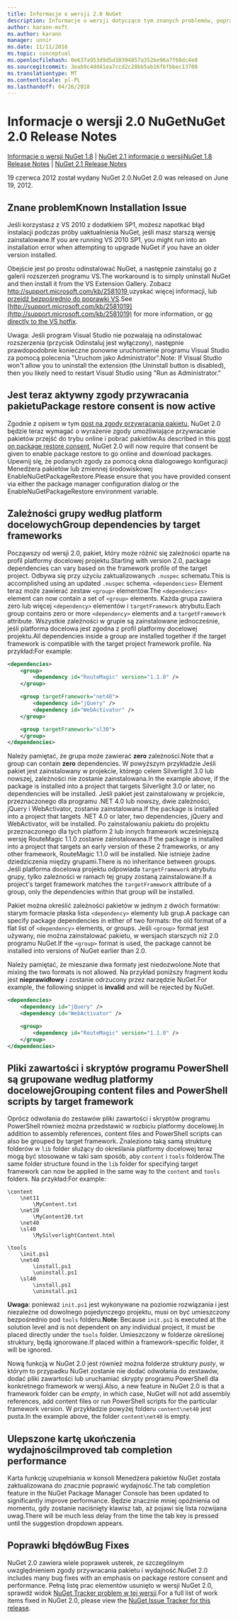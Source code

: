 ```yaml
---
title: Informacje o wersji 2.0 NuGet
description: Informacje o wersji dotyczące tym znanych problemów, poprawki, dodatkowe funkcje i dcr NuGet w wersji 2.0.
author: karann-msft
ms.author: karann
manager: unnir
ms.date: 11/11/2016
ms.topic: conceptual
ms.openlocfilehash: 0e637a953d9d5d10394857a352be96a7f68dc4e8
ms.sourcegitcommit: 3eab9c4dd41ea7ccd2c28bb5ab16f6fbbec13708
ms.translationtype: MT
ms.contentlocale: pl-PL
ms.lasthandoff: 04/26/2018
---
```

# <a name="nuget-20-release-notes"></a><span data-ttu-id="4ccfe-103">Informacje o wersji 2.0 NuGet</span><span class="sxs-lookup"><span data-stu-id="4ccfe-103">NuGet 2.0 Release Notes</span></span>

<span data-ttu-id="4ccfe-104">[Informacje o wersji NuGet 1.8](../release-notes/nuget-1.8.md) | [NuGet 2.1 informacje o wersji](../release-notes/nuget-2.1.md)</span><span class="sxs-lookup"><span data-stu-id="4ccfe-104">[NuGet 1.8 Release Notes](../release-notes/nuget-1.8.md) | [NuGet 2.1 Release Notes](../release-notes/nuget-2.1.md)</span></span>

<span data-ttu-id="4ccfe-105">19 czerwca 2012 został wydany NuGet 2.0.</span><span class="sxs-lookup"><span data-stu-id="4ccfe-105">NuGet 2.0 was released on June 19, 2012.</span></span>

## <a name="known-installation-issue"></a><span data-ttu-id="4ccfe-106">Znane problem</span><span class="sxs-lookup"><span data-stu-id="4ccfe-106">Known Installation Issue</span></span>
<span data-ttu-id="4ccfe-107">Jeśli korzystasz z VS 2010 z dodatkiem SP1, możesz napotkać błąd instalacji podczas próby uaktualnienia NuGet, jeśli masz starszą wersję zainstalowane.</span><span class="sxs-lookup"><span data-stu-id="4ccfe-107">If you are running VS 2010 SP1, you might run into an installation error when attempting to upgrade NuGet if you have an older version installed.</span></span>

<span data-ttu-id="4ccfe-108">Obejście jest po prostu odinstalować NuGet, a następnie zainstaluj go z galerii rozszerzeń programu VS.</span><span class="sxs-lookup"><span data-stu-id="4ccfe-108">The workaround is to simply uninstall NuGet and then install it from the VS Extension Gallery.</span></span>  <span data-ttu-id="4ccfe-109">Zobacz [ http://support.microsoft.com/kb/2581019 ](http://support.microsoft.com/kb/2581019) uzyskać więcej informacji, lub [przejdź bezpośrednio do poprawki VS](http://bit.ly/vsixcertfix).</span><span class="sxs-lookup"><span data-stu-id="4ccfe-109">See [http://support.microsoft.com/kb/2581019](http://support.microsoft.com/kb/2581019) for more information, or [go directly to the VS hotfix](http://bit.ly/vsixcertfix).</span></span>

<span data-ttu-id="4ccfe-110">Uwaga: Jeśli program Visual Studio nie pozwalają na odinstalować rozszerzenia (przycisk Odinstaluj jest wyłączony), następnie prawdopodobnie konieczne ponowne uruchomienie programu Visual Studio za pomocą polecenia "Uruchom jako Administrator".</span><span class="sxs-lookup"><span data-stu-id="4ccfe-110">Note: If Visual Studio won't allow you to uninstall the extension (the Uninstall button is disabled), then you likely need to restart Visual Studio using "Run as Administrator."</span></span>

## <a name="package-restore-consent-is-now-active"></a><span data-ttu-id="4ccfe-111">Jest teraz aktywny zgody przywracania pakietu</span><span class="sxs-lookup"><span data-stu-id="4ccfe-111">Package restore consent is now active</span></span>

<span data-ttu-id="4ccfe-112">Zgodnie z opisem w tym [post na zgody przywracania pakietu](http://blog.nuget.org/20120518/package-restore-and-consent.html), NuGet 2.0 będzie teraz wymagać o wyrażenie zgody umożliwiające przywracanie pakietów przejść do trybu online i pobrać pakietów.</span><span class="sxs-lookup"><span data-stu-id="4ccfe-112">As described in this [post on package restore consent](http://blog.nuget.org/20120518/package-restore-and-consent.html), NuGet 2.0 will now require that consent be given to enable package restore to go online and download packages.</span></span> <span data-ttu-id="4ccfe-113">Upewnij się, że podanych zgody za pomocą okna dialogowego konfiguracji Menedżera pakietów lub zmiennej środowiskowej EnableNuGetPackageRestore.</span><span class="sxs-lookup"><span data-stu-id="4ccfe-113">Please ensure that you have provided consent via either the package manager configuration dialog or the EnableNuGetPackageRestore environment variable.</span></span>

## <a name="group-dependencies-by-target-frameworks"></a><span data-ttu-id="4ccfe-114">Zależności grupy według platform docelowych</span><span class="sxs-lookup"><span data-stu-id="4ccfe-114">Group dependencies by target frameworks</span></span>

<span data-ttu-id="4ccfe-115">Począwszy od wersji 2.0, pakiet, który może różnić się zależności oparte na profil platformy docelowej projektu.</span><span class="sxs-lookup"><span data-stu-id="4ccfe-115">Starting with version 2.0, package dependencies can vary based on the framework profile of the target project.</span></span> <span data-ttu-id="4ccfe-116">Odbywa się przy użyciu zaktualizowanych `.nuspec` schematu.</span><span class="sxs-lookup"><span data-stu-id="4ccfe-116">This is accomplished using an updated `.nuspec` schema.</span></span> <span data-ttu-id="4ccfe-117">`<dependencies>` Element teraz może zawierać zestaw `<group>` elementów.</span><span class="sxs-lookup"><span data-stu-id="4ccfe-117">The `<dependencies>` element can now contain a set of `<group>` elements.</span></span> <span data-ttu-id="4ccfe-118">Każda grupa zawiera zero lub więcej `<dependency>` elementów i `targetFramework` atrybutu.</span><span class="sxs-lookup"><span data-stu-id="4ccfe-118">Each group contains zero or more `<dependency>` elements and a `targetFramework` attribute.</span></span> <span data-ttu-id="4ccfe-119">Wszystkie zależności w grupie są zainstalowane jednocześnie, jeśli platforma docelowa jest zgodna z profil platformy docelowej projektu.</span><span class="sxs-lookup"><span data-stu-id="4ccfe-119">All dependencies inside a group are installed together if the target framework is compatible with the target project framework profile.</span></span> <span data-ttu-id="4ccfe-120">Na przykład:</span><span class="sxs-lookup"><span data-stu-id="4ccfe-120">For example:</span></span>

```xml
<dependencies>
    <group>
        <dependency id="RouteMagic" version="1.1.0" />
    </group>

    <group targetFramework="net40">
        <dependency id="jQuery" />
        <dependency id="WebActivator" />
    </group>

    <group targetFramework="sl30">
    </group>
</dependencies>
```

<span data-ttu-id="4ccfe-121">Należy pamiętać, że grupa może zawierać **zero** zależności.</span><span class="sxs-lookup"><span data-stu-id="4ccfe-121">Note that a group can contain **zero** dependencies.</span></span> <span data-ttu-id="4ccfe-122">W powyższym przykładzie Jeśli pakiet jest zainstalowany w projekcie, którego celem Silverlight 3.0 lub nowszej, zależności nie zostanie zainstalowana.</span><span class="sxs-lookup"><span data-stu-id="4ccfe-122">In the example above, if the package is installed into a project that targets Silverlight 3.0 or later, no dependencies will be installed.</span></span> <span data-ttu-id="4ccfe-123">Jeśli pakiet jest zainstalowany w projekcie, przeznaczonego dla programu .NET 4.0 lub nowszy, dwie zależności, jQuery i WebActivator, zostanie zainstalowana.</span><span class="sxs-lookup"><span data-stu-id="4ccfe-123">If the package is installed into a project that targets .NET 4.0 or later, two dependencies, jQuery and WebActivator, will be installed.</span></span>  <span data-ttu-id="4ccfe-124">Po zainstalowaniu pakietu do projektu przeznaczonego dla tych platform 2 lub innych framework wcześniejszą wersję RouteMagic 1.1.0 zostanie zainstalowana.</span><span class="sxs-lookup"><span data-stu-id="4ccfe-124">If the package is installed into a project that targets an early version of these 2 frameworks, or any other framework, RouteMagic 1.1.0 will be installed.</span></span> <span data-ttu-id="4ccfe-125">Nie istnieje żadne dziedziczenia między grupami.</span><span class="sxs-lookup"><span data-stu-id="4ccfe-125">There is no inheritance between groups.</span></span> <span data-ttu-id="4ccfe-126">Jeśli platforma docelowa projektu odpowiada `targetFramework` atrybutu grupy, tylko zależności w ramach tej grupy zostaną zainstalowane.</span><span class="sxs-lookup"><span data-stu-id="4ccfe-126">If a project's target framework matches the `targetFramework` attribute of a group, only the dependencies within that group will be installed.</span></span>

<span data-ttu-id="4ccfe-127">Pakiet można określić zależności pakietów w jednym z dwóch formatów: starym formacie płaska lista `<dependency>` elementy lub grup.</span><span class="sxs-lookup"><span data-stu-id="4ccfe-127">A package can specify package dependencies in either of two formats: the old format of a flat list of `<dependency>` elements, or groups.</span></span> <span data-ttu-id="4ccfe-128">Jeśli `<group>` format jest używany, nie można zainstalować pakietu, w wersjach starszych niż 2.0 programu NuGet.</span><span class="sxs-lookup"><span data-stu-id="4ccfe-128">If the `<group>` format is used, the package cannot be installed into versions of NuGet earlier than 2.0.</span></span>

<span data-ttu-id="4ccfe-129">Należy pamiętać, że mieszanie dwa formaty jest niedozwolone.</span><span class="sxs-lookup"><span data-stu-id="4ccfe-129">Note that mixing the two formats is not allowed.</span></span> <span data-ttu-id="4ccfe-130">Na przykład poniższy fragment kodu jest **nieprawidłowy** i zostanie odrzucony przez narzędzie NuGet.</span><span class="sxs-lookup"><span data-stu-id="4ccfe-130">For example, the following snippet is **invalid** and will be rejected by NuGet.</span></span>

```xml
<dependencies>
    <dependency id="jQuery" />
    <dependency id="WebActivator" />

    <group>
        <dependency id="RouteMagic" version="1.1.0" />
    </group>
</dependencies>
```

## <a name="grouping-content-files-and-powershell-scripts-by-target-framework"></a><span data-ttu-id="4ccfe-131">Pliki zawartości i skryptów programu PowerShell są grupowane według platformy docelowej</span><span class="sxs-lookup"><span data-stu-id="4ccfe-131">Grouping content files and PowerShell scripts by target framework</span></span>

<span data-ttu-id="4ccfe-132">Oprócz odwołania do zestawów pliki zawartości i skryptów programu PowerShell również można przedstawić w rozbiciu platformy docelowej.</span><span class="sxs-lookup"><span data-stu-id="4ccfe-132">In addition to assembly references, content files and PowerShell scripts can also be grouped by target framework.</span></span> <span data-ttu-id="4ccfe-133">Znaleziono taką samą strukturę folderów w `lib` folder służący do określania platformy docelowej teraz mogą być stosowane w taki sam sposób, aby `content` i `tools` folderów.</span><span class="sxs-lookup"><span data-stu-id="4ccfe-133">The same folder structure found in the `lib` folder for specifying target framework can  now be applied in the same way to the `content` and `tools` folders.</span></span> <span data-ttu-id="4ccfe-134">Na przykład:</span><span class="sxs-lookup"><span data-stu-id="4ccfe-134">For example:</span></span>

    \content
        \net11
            \MyContent.txt
        \net20
            \MyContent20.txt
        \net40
        \sl40
            \MySilverlightContent.html

    \tools
        \init.ps1
        \net40
            \install.ps1
            \uninstall.ps1
        \sl40
            \install.ps1
            \uninstall.ps1

<span data-ttu-id="4ccfe-135">**Uwaga**: ponieważ `init.ps1` jest wykonywane na poziomie rozwiązania i jest niezależne od dowolnego pojedynczego projektu, musi on być umieszczony bezpośrednio pod `tools` folderu.</span><span class="sxs-lookup"><span data-stu-id="4ccfe-135">**Note**: Because `init.ps1` is executed at the solution level and is not dependent on any individual project, it must be placed directly under the `tools` folder.</span></span> <span data-ttu-id="4ccfe-136">Umieszczony w folderze określonej struktury, będą ignorowane.</span><span class="sxs-lookup"><span data-stu-id="4ccfe-136">If placed within a framework-specific folder, it will be ignored.</span></span>

<span data-ttu-id="4ccfe-137">Nową funkcją w NuGet 2.0 jest również można folderze struktury *pusty*, w którym to przypadku NuGet zostanie nie dodać odwołania do zestawów, dodać pliki zawartości lub uruchamiać skrypty programu PowerShell dla konkretnego framework w wersji.</span><span class="sxs-lookup"><span data-stu-id="4ccfe-137">Also, a new feature in NuGet 2.0 is that a framework folder can be *empty*, in which case, NuGet will not add assembly references, add content files or run  PowerShell scripts for the particular framework version.</span></span> <span data-ttu-id="4ccfe-138">W przykładzie powyżej folderu `content\net40` jest pusta.</span><span class="sxs-lookup"><span data-stu-id="4ccfe-138">In the example above, the folder `content\net40` is empty.</span></span>

## <a name="improved-tab-completion-performance"></a><span data-ttu-id="4ccfe-139">Ulepszone kartę ukończenia wydajności</span><span class="sxs-lookup"><span data-stu-id="4ccfe-139">Improved tab completion performance</span></span>
<span data-ttu-id="4ccfe-140">Karta funkcję uzupełniania w konsoli Menedżera pakietów NuGet została zaktualizowana do znacznie poprawić wydajność.</span><span class="sxs-lookup"><span data-stu-id="4ccfe-140">The tab completion feature in the NuGet Package Manager Console has been updated to significantly improve performance.</span></span> <span data-ttu-id="4ccfe-141">Będzie znacznie mniej opóźnienia od momentu, gdy zostanie naciśnięty klawisz tab, aż pojawi się lista rozwijana uwag.</span><span class="sxs-lookup"><span data-stu-id="4ccfe-141">There will be much less delay from the time the tab key is pressed until the suggestion dropdown appears.</span></span>

## <a name="bug-fixes"></a><span data-ttu-id="4ccfe-142">Poprawki błędów</span><span class="sxs-lookup"><span data-stu-id="4ccfe-142">Bug Fixes</span></span>
<span data-ttu-id="4ccfe-143">NuGet 2.0 zawiera wiele poprawek usterek, ze szczególnym uwzględnieniem zgody przywracania pakietu i wydajność.</span><span class="sxs-lookup"><span data-stu-id="4ccfe-143">NuGet 2.0 includes many bug fixes with an emphasis on package restore consent and performance.</span></span>
<span data-ttu-id="4ccfe-144">Pełną listę prac elementów usunięto w wersji NuGet 2.0, sprawdź widok [NuGet Tracker problem w tej wersji](http://nuget.codeplex.com/workitem/list/advanced?keyword=&status=Closed&type=All&priority=All&release=NuGet%202.0&assignedTo=All&component=All&sortField=Votes&sortDirection=Descending&page=0).</span><span class="sxs-lookup"><span data-stu-id="4ccfe-144">For a full list of work items fixed in NuGet 2.0, please view the [NuGet Issue Tracker for this release](http://nuget.codeplex.com/workitem/list/advanced?keyword=&status=Closed&type=All&priority=All&release=NuGet%202.0&assignedTo=All&component=All&sortField=Votes&sortDirection=Descending&page=0).</span></span>
